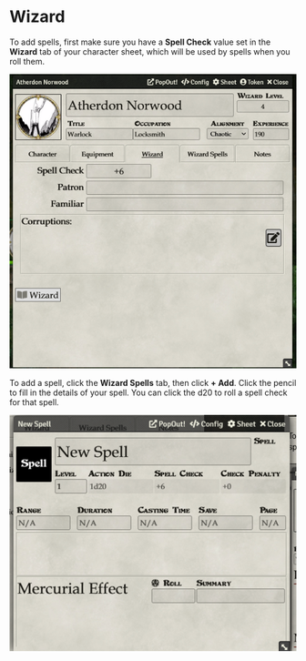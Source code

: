 # Wizard

To add spells, first make sure you have a **Spell Check** value set in the **Wizard** tab of your character sheet, which will be used by spells when you roll them. 

![Wizard Abilities](docs/user-guide/images/wizard_abilities.png)

To add a spell, click the **Wizard Spells** tab, then click **+ Add**. Click the pencil to fill in the details of your spell. You can click the d20 to roll a spell check for that spell.

![Wizard Spell](docs/user-guide/images/wizard_spell.png)

